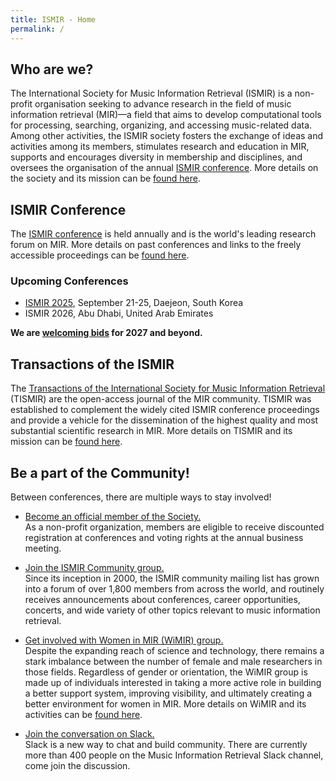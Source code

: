 ```yaml
---
title: ISMIR - Home
permalink: /
---
```


## Who are we?

The International Society for Music Information Retrieval (ISMIR) is a non-profit
organisation seeking to advance research in the field of music information retrieval (MIR)&mdash;a field that 
aims to develop computational tools for processing, searching, organizing, and accessing music-related data.
Among other activities, the ISMIR society fosters the exchange of ideas and activities among its members,
stimulates research and education in MIR, 
supports and encourages diversity in membership and disciplines, and 
oversees the organisation of the annual [ISMIR conference]({{site.base_url}}/conferences). 
More details on the society and its mission can be [found here]({{site.base_url}}/about).

## ISMIR Conference

The [ISMIR conference]({{site.base_url}}/conferences) is held annually and is the world's leading research forum on MIR. 
More details on past conferences and links to the freely accessible proceedings can be [found here]({{site.base_url}}/conferences).

### Upcoming Conferences

* [ISMIR 2025](https://ismir2025.ismir.net), September 21-25, Daejeon, South Korea
* ISMIR 2026, Abu Dhabi, United Arab Emirates

**We are [welcoming bids]({{site.base_url}}/pdfs/Call4Hosting-ISMIR-1.0.pdf) for 2027 and beyond.**


## Transactions of the ISMIR

The [Transactions of the International Society for Music Information Retrieval](https://transactions.ismir.net/) (TISMIR) are the open-access journal of the MIR community. TISMIR was established to complement the widely cited ISMIR conference proceedings and provide a vehicle for the dissemination of the highest quality and most substantial scientific research in MIR. More details on TISMIR and its mission can be [found here](https://transactions.ismir.net/).

## Be a part of the Community!

Between conferences, there are multiple ways to stay involved!

 * [Become an official member of the Society.]({{site.base_url}}/membership)<br>
    As a non-profit organization, members are eligible to receive discounted
    registration at conferences and voting rights at the annual business meeting.

 * [Join the ISMIR Community group.](https://groups.google.com/a/ismir.net/forum/#!forum/community)<br>
    Since its inception in 2000, the ISMIR community mailing list has grown into
    a forum of over 1,800 members from across the world, and routinely
    receives announcements about conferences, career opportunities, concerts,
    and wide variety of other topics relevant to music information retrieval.
    
 * [Get involved with Women in MIR (WiMIR) group.](https://groups.google.com/forum/#!forum/wimir)<br>
    Despite the expanding reach of science and technology, there remains a stark
    imbalance between the number of female and male researchers in those fields.
    Regardless of gender or orientation, the WiMIR group is made up of individuals interested
    in taking a more active role in building a better support system, improving
    visibility, and ultimately creating a better environment for women in MIR.
    More details on WiMIR and its activities can be [found here](https://wimir.wordpress.com/).
    
* [Join the conversation on Slack.](https://slackpass.io/mircommunity)<br>
    Slack is a new way to chat and build community. There are currently more than 400
    people on the Music Information Retrieval Slack channel, come join the discussion.
